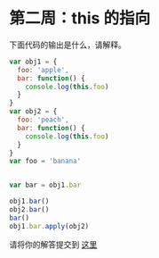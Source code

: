 # 第二周：this 的指向

下面代码的输出是什么，请解释。

```js
var obj1 = {
  foo: 'apple',
  bar: function() {
    console.log(this.foo)
  }
}
var obj2 = {
  foo: 'peach',
  bar: function() {
    console.log(this.foo)
  }
}
var foo = 'banana'


var bar = obj1.bar

obj1.bar()
obj2.bar()
bar()
obj1.bar.apply(obj2)
```

请将你的解答提交到 [这里](https://docs.qq.com/form/fill/DYW9QbGFyVndwc1pX?_w_tencentdocx_form=1)
